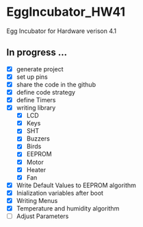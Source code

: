 # EggIncubator_HW41
Egg Incubator for Hardware verison 4.1
## In progress ...
- [x] generate project
- [x] set up pins
- [x] share the code in the github
- [x] define code strategy
- [x] define Timers
- [x] writing library
  - [x] LCD
  - [x] Keys
  - [x] SHT
  - [x] Buzzers
  - [x] Birds
  - [x] EEPROM
  - [x] Motor
  - [x] Heater
  - [x] Fan
- [x] Write Default Values to EEPROM  algorithm
- [x] Inialization variables after boot
- [x] Writing Menus
- [x] Temperature and humidity algorithm
- [ ] Adjust Parameters